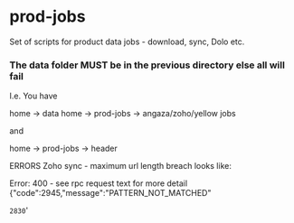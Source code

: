# prod-jobs
Set of scripts for product data jobs - download, sync, Dolo etc.


### The data folder MUST be in the previous directory else all will fail

I.e. You have 

home -> data
home -> prod-jobs -> angaza/zoho/yellow jobs

and

home -> prod-jobs -> header


ERRORS
Zoho sync - maximum url length breach looks like:

Error: 400 - see rpc request text for more detail
{"code":2945,"message":"PATTERN_NOT_MATCHED"


<response><errorlist><error><code>2830</code><message><![CDATA[The reference to entity "sweet" must end with the \';\' delimiter.]]></message></error><errorlist></response>'